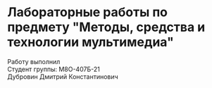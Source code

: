 # Лабораторные работы по предмету "Методы, средства и технологии мультимедиа"
Работу выполнил\
Студент группы: М8О-407Б-21\
Дубровин Дмитрий Константинович

